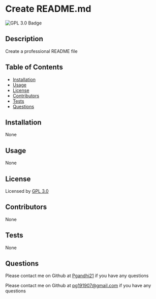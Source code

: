 
# Create README.md
          
![GPL 3.0 Badge](https://img.shields.io/badge/License-GPLv3-blue.svg "GPL 3.0 Badge")

## Description
Create a professional README file
          
          
## Table of Contents
-  [Installation](#installation)  
-  [Usage](#usage)  
-  [License](#license)  
-  [Contributors](#contributors)  
-  [Tests](#tests)  
-  [Questions](#questions)  
              
          
## Installation  
None  
            
          
## Usage  
None  
            
          
## License  
Licensed by [GPL 3.0](https://www.gnu.org/licenses/gpl-3.0)  
            
          
## Contributors  
None  
            
          
## Tests   
None  
            
          
## Questions  
Please contact me on Github at [Pgandhi21](https://github.com/Pgandhi21) if you have any questions    
          
Please contact me on Github at [pg191907@gmail.com](pg191907@gmail.com) if you have any questions   

